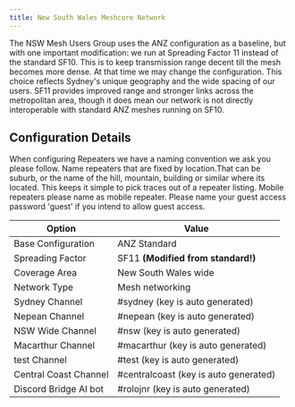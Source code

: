 ```yaml
---
title: New South Wales Meshcore Network
---
```


The NSW Mesh Users Group uses the ANZ configuration as a baseline, but with one important modification: we run at Spreading Factor 11 instead of the standard SF10.
This is to keep transmission range decent till the mesh becomes more dense. At that time we may change the configuration.
This choice reflects Sydney's unique geography and the wide spacing of our users. SF11 provides improved range and stronger links across the metropolitan area, though it does mean our network is not directly interoperable with standard ANZ meshes running on SF10.

## Configuration Details

When configuring Repeaters we have a naming convention we ask you please follow. Name repeaters that are fixed by location.That can be suburb, or the name of the hill, mountain, building or similar where its located. This keeps it simple to pick traces out of a repeater listing. Mobile repeaters please name as mobile repeater. Please name your guest access password 'guest' if you intend to allow guest access.

| Option             | Value                              |
|--------------------|------------------------------------|
| Base Configuration | ANZ Standard                       |
| Spreading Factor   | SF11 **(Modified from standard!)** |
| Coverage Area      | New South Wales wide               |
| Network Type       | Mesh networking                    |
| Sydney Channel     | #sydney (key is auto generated)    |
| Nepean Channel     | #nepean (key is auto generated)    |
| NSW Wide Channel   | #nsw (key is auto generated)       | 
| Macarthur Channel   | #macarthur (key is auto generated)      |
| test Channel   | #test (key is auto generated)       |
| Central Coast Channel   | #centralcoast (key is auto generated)       |
| Discord Bridge AI bot   | #rolojnr (key is auto generated)       |
